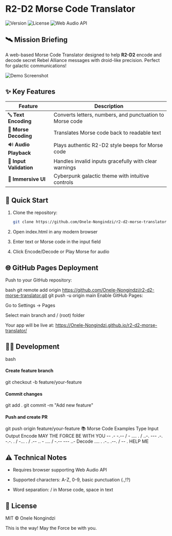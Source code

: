 
# R2-D2 Morse Code Translator

![Version](https://img.shields.io/badge/Version-1.0-blue.svg)
![License](https://img.shields.io/badge/License-MIT-green.svg)
![Web Audio API](https://img.shields.io/badge/Web%20Audio-API-orange.svg)

## 🛰️ Mission Briefing

A web-based Morse Code Translator designed to help **R2-D2** encode and decode secret Rebel Alliance messages with droid-like precision. Perfect for galactic communications!

![Demo Screenshot](screenshot.png) <!-- Add your screenshot file here -->

## ✨ Key Features

| Feature | Description |
|---------|-------------|
| 🔤 **Text Encoding** | Converts letters, numbers, and punctuation to Morse code |
| 🔁 **Morse Decoding** | Translates Morse code back to readable text |
| 🔊 **Audio Playback** | Plays authentic R2-D2 style beeps for Morse code |
| 🚦 **Input Validation** | Handles invalid inputs gracefully with clear warnings |
| 🎨 **Immersive UI** | Cyberpunk galactic theme with intuitive controls |

## 🚀 Quick Start

1. Clone the repository:
   ```bash
   git clone https://github.com/Onele-Nongindzi/r2-d2-morse-translator.git
2. Open index.html in any modern browser

3. Enter text or Morse code in the input field

4. Click Encode/Decode or Play Morse for audio

## 🌐 GitHub Pages Deployment
Push to your GitHub repository:

bash
git remote add origin https://github.com/Onele-Nongindzi/r2-d2-morse-translator.git
git push -u origin main
Enable GitHub Pages:

Go to Settings → Pages

Select main branch and / (root) folder

Your app will be live at:
https://Onele-Nongindzi.github.io/r2-d2-morse-translator/

## 🧑‍💻 Development
bash
#### Create feature branch
git checkout -b feature/your-feature

#### Commit changes
git add .
git commit -m "Add new feature"

#### Push and create PR
git push origin feature/your-feature
📚 Morse Code Examples
Type	Input	Output
Encode	MAY THE FORCE BE WITH YOU	-- .- -.-- / - .... . / ..-. --- .-. -.-. . / -... . / .-- .. - .... / -.-- --- ..-
Decode	.... . .-.. .--. / -- .	HELP ME
## ⚠️ Technical Notes
- Requires browser supporting Web Audio API

- Supported characters: A-Z, 0-9, basic punctuation (.,!?)

- Word separation: / in Morse code, space in text

## 📜 License
MIT © Onele Nongindzi

This is the way! May the Force be with you.
